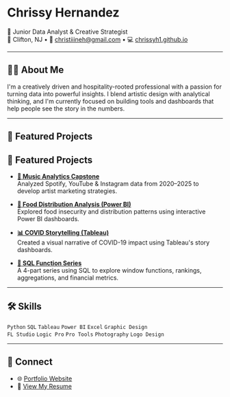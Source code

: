 # Chrissy Hernandez

🎨 Junior Data Analyst & Creative Strategist  
📍 Clifton, NJ • 📧 christiiineh@gmail.com • 💻 [chrissyh1.github.io](https://chrissyh1.github.io)

---

## 👩‍💻 About Me

I'm a creatively driven and hospitality-rooted professional with a passion for turning data into powerful insights. I blend artistic design with analytical thinking, and I'm currently focused on building tools and dashboards that help people see the story in the numbers.

---

## 📁 Featured Projects

## 📁 Featured Projects

- **[🎵 Music Analytics Capstone](https://github.com/chrissyh1/portfolioarchive/tree/main/music-analytics-capstone)**  
  Analyzed Spotify, YouTube & Instagram data from 2020–2025 to develop artist marketing strategies.

- **[🥫 Food Distribution Analysis (Power BI)](https://github.com/chrissyh1/portfolioarchive/tree/main/food-distribution-powerbi)**  
  Explored food insecurity and distribution patterns using interactive Power BI dashboards.

- **[📊 COVID Storytelling (Tableau)](https://github.com/chrissyh1/portfolioarchive/tree/main/covid-storytelling-tableau)**  
  Created a visual narrative of COVID-19 impact using Tableau's story dashboards.

- **[🧮 SQL Function Series](https://github.com/chrissyh1/portfolioarchive/tree/main/sql-series)**  
  A 4-part series using SQL to explore window functions, rankings, aggregations, and financial metrics.

---

## 🛠️ Skills

`Python` `SQL` `Tableau` `Power BI` `Excel` `Graphic Design`  
`FL Studio` `Logic Pro` `Pro Tools` `Photography` `Logo Design`

---

## 🔗 Connect

- 🌐 [Portfolio Website](https://chrissyh1.github.io)
- 📝 [View My Resume](https://chrissyh1.github.io/resume.html)
